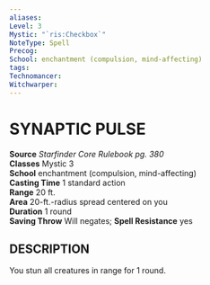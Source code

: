 ```yaml
---
aliases: 
Level: 3
Mystic: "`ris:Checkbox`"
NoteType: Spell
Precog: 
School: enchantment (compulsion, mind-affecting)
tags: 
Technomancer: 
Witchwarper: 
---
```

# SYNAPTIC PULSE
**Source** _Starfinder Core Rulebook pg. 380_  
**Classes** Mystic 3  
**School** enchantment (compulsion, mind-affecting)  
**Casting Time** 1 standard action  
**Range** 20 ft.  
**Area** 20-ft.-radius spread centered on you  
**Duration** 1 round  
**Saving Throw** Will negates; **Spell Resistance** yes

## DESCRIPTION

You stun all creatures in range for 1 round.  
  